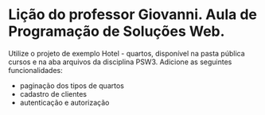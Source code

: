 # Lição do professor Giovanni. Aula de Programação de Soluções Web.

Utilize o  projeto de exemplo Hotel - quartos, disponível na pasta pública cursos e na aba arquivos da disciplina PSW3. Adicione as seguintes funcionalidades:
- paginação dos tipos de quartos
- cadastro de clientes
- autenticação e autorização
